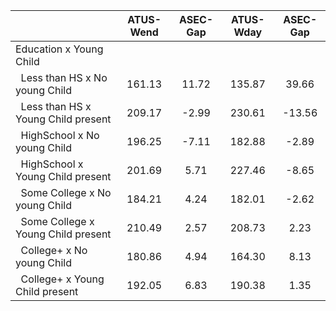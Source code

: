 
|                      |    ATUS-Wend |     ASEC-Gap |    ATUS-Wday |     ASEC-Gap |
| -------------------- | :----------: | :----------: | :----------: | :----------: |
| Education x Young Child |              |              |              |              |
| &nbsp;&nbsp;Less than HS x No young Child |       161.13 |        11.72 |       135.87 |        39.66 |
| &nbsp;&nbsp;Less than HS x Young Child present |       209.17 |        -2.99 |       230.61 |       -13.56 |
| &nbsp;&nbsp;HighSchool x No young Child |       196.25 |        -7.11 |       182.88 |        -2.89 |
| &nbsp;&nbsp;HighSchool x Young Child present |       201.69 |         5.71 |       227.46 |        -8.65 |
| &nbsp;&nbsp;Some College x No young Child |       184.21 |         4.24 |       182.01 |        -2.62 |
| &nbsp;&nbsp;Some College x Young Child present |       210.49 |         2.57 |       208.73 |         2.23 |
| &nbsp;&nbsp;College+ x No young Child |       180.86 |         4.94 |       164.30 |         8.13 |
| &nbsp;&nbsp;College+ x Young Child present |       192.05 |         6.83 |       190.38 |         1.35 |

